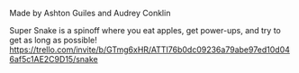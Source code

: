 Made by Ashton Guiles and Audrey Conklin

Super Snake is a spinoff where you eat apples, get power-ups, and try to get as long as possible!
https://trello.com/invite/b/GTmg6xHR/ATTI76b0dc09236a79abe97ed10d046af5c1AE2C9D15/snake

